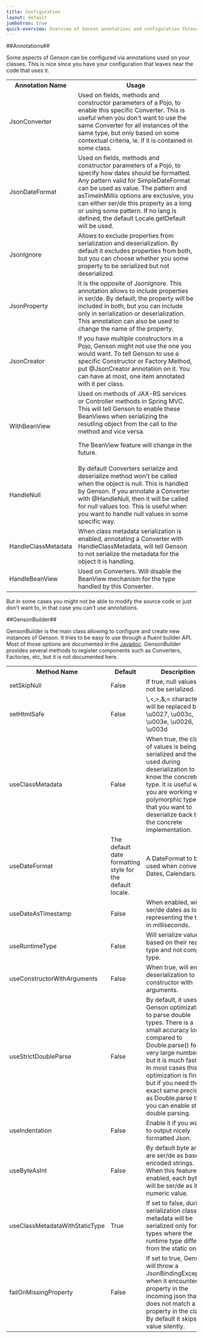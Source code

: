 ```yaml
---
title: Configuration
layout: default
jumbotron: true
quick-overview: Overview of Genson annotations and configuration through GensonBuilder.
---
```


##Annotations##

Some aspects of Genson can be configured via annotations used on your classes. This is nice since you have your configuration that
leaves near the code that uses it.

<div class="table-responsive">
<table class="table table-striped table-bordered">
<tr><th>Annotation Name</th><th>Usage</th></tr>
<tr>
  <td>JsonConverter</td>
  <td>Used on fields, methods and constructor parameters of a Pojo, to enable this specific Converter.
  This is useful when you don't want to use the same Converter for all instances of the same type,
  but only based on some contextual criteria, ie. if it is contained in some class.</td>
</tr>
<tr>
  <td>JsonDateFormat</td>
  <td>Used on fields, methods and constructor parameters of a Pojo, to specify how dates should be formatted.
  Any pattern valid for SimpleDateFormat can be used as value.
  The pattern and asTimeInMillis options are exclusive, you can either ser/de this property as a long or using some pattern.
  If no lang is defined, the default Locale.getDefault will be used.
  </td>
</tr>
<tr>
  <td>JsonIgnore</td>
  <td>Allows to exclude properties from serialization and deserialization. By default it excludes properties from both, but you can
  choose whether you some property to be serialized but not deserialized.
  </td>
</tr>
<tr>
  <td>JsonProperty</td>
  <td>It is the opposite of JsonIgnore. This annotation allows to include properties in ser/de. By default, the property will be included in both,
  but you can include only in serialization or deserialization. This annotation can also be used to change the name of the property.
  </td>
</tr>
<tr>
  <td>JsonCreator</td>
  <td>If you have multiple constructors in a Pojo, Genson might not use  the one you would want.
  To tell Genson to use a specific Constructor or Factory Method, put @JsonCreator annotation on it.
  You can have at most, one item annotated with it per class.</td>
</tr>
<tr>
  <td>WithBeanView</td>
  <td>Used on methods of JAX-RS services or Controller methods in Spring MVC. This will tell Genson
  to enable these BeanViews when serializing the resutling object from the call to the method and vice versa.

  The BeanView feature will change in the future.</td>
</tr>
<tr>
  <td>HandleNull</td>
  <td>By default Converters serialize and deserialize method won't be called when the object is null. This is handled by Genson.
  If you annotate a Converter with @HandleNull, then it will be called for null values too. This is useful when you want to handle null values
  in some specific way.</td>
</tr>
<tr>
  <td>HandleClassMetadata</td>
  <td>When class metadata serialization is enabled, annotating a Converter with HandleClassMetadata, will tell Genson to not
  serialize the metadata for the object it is handling.</td>
</tr>
<tr>
  <td>HandleBeanView</td>
  <td>Used on Converters. Will disable the BeanView mechanism for the type handled by this Converter.</td>
</tr>
</table>
</div>


But in some cases you might not be able to modify the source code or just don't want to, in that case you can't use annotations.


##GensonBuilder##

GensonBuilder is the main class allowing to configure and create new instances of Genson.
It tries to be easy to use through a fluent builder API.
Most of those options are documented in the [Javadoc]({{site.baseurl}}/Documentation/Javadoc).
GensonBuilder provides several methods to register components such as Converters, Factories, etc, but it is not documented here.

<div class="table-responsive">
<table class="table table-striped table-bordered">
<tr><th>Method Name</th><th>Default</th><th>Description</th></tr>
<tr>
  <td>setSkipNull</td>
  <td>False</td>
  <td>If true, null values will not be serialized.</td>
</tr>
<tr>
  <td>setHtmlSafe</td>
  <td>False</td>
  <td>\,<,>,&,= characters will be replaced by \u0027, \u003c, \u003e, \u0026, \u003d</td>
</tr>
<tr>
  <td>useClassMetadata</td>
  <td>False</td>
  <td>When true, the class of values is being serialized and then used during deserialization to know the concrete type.
  It is useful when you are working with polymorphic types that you want to deserialize back to the concrete implementation.</td>
</tr>
<tr>
  <td>useDateFormat</td>
  <td>The default date formatting style for the default locale.</td>
  <td>A DateFormat to be used when converting Dates, Calendars...</td>
</tr>
<tr>
  <td>useDateAsTimestamp</td>
  <td>False</td>
  <td>When enabled, will ser/de dates as long representing the time in milliseconds.</td>
</tr>
<tr>
  <td>useRuntimeType</td>
  <td>False</td>
  <td>Will serialize values based on their real type and not compile type.</td>
</tr>
<tr>
  <td>useConstructorWithArguments</td>
  <td>False</td>
  <td>When true, will enable deserialization to constructor with arguments.</td>
</tr>
<tr>
  <td>useStrictDoubleParse</td>
  <td>False</td>
  <td>By default, it uses Genson optimizations to parse double types.
  There is a small accuracy loss compared to Double.parse() for very large numbers, but it is much faster.
  In most cases this optimization is fine, but if you need the exact same precision as
  Double.parse then you can enable strict double parsing.</td>
</tr>
<tr>
  <td>useIndentation</td>
  <td>False</td>
  <td>Enable it if you want to output nicely formatted Json.</td>
</tr>
<tr>
  <td>useByteAsInt</td>
  <td>False</td>
  <td>By default byte arrays are ser/de as base64 encoded strings.
   When this feature is enabled, each byte will be ser/de as its numeric value.</td>
</tr>
<tr>
  <td>useClassMetadataWithStaticType</td>
  <td>True</td>
  <td>If set to false, during serialization class metadata will be serialized only for types where
  the runtime type differs from the static one.</td>
</tr>
<tr>
  <td>failOnMissingProperty</td>
  <td>False</td>
  <td>If set to true, Genson will throw a JsonBindingException when it encounters a property in the incoming json that does not match
   a property in the class. By default it skips this value silently.</td>
</tr>
</table>
</div>